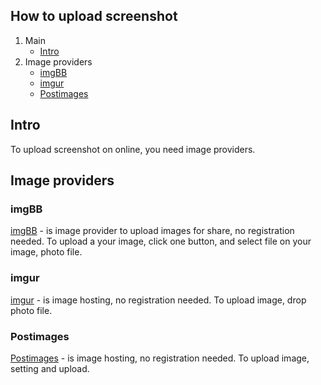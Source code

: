 ## How to upload screenshot

1. Main
   - [Intro](#intro)
2. Image providers
   - [imgBB](#imgbb)
   - [imgur](#imgur)
   - [Postimages](#postimages)


## Intro
To upload screenshot on online, you need image providers.

## Image providers

### imgBB
[imgBB](https://imgbb.com/) - is image provider to upload images for share, no registration needed. To upload a your image, click one button, and select file on your image, photo file.

### imgur
[imgur](https://imgur.com/upload) - is image hosting, no registration needed. To upload image, drop photo file.

### Postimages
[Postimages](https://postimages.org/) - is image hosting, no registration needed. To upload image, setting and upload.
